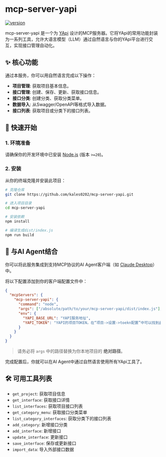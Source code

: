 # mcp-server-yapi

[![version](https://img.shields.io/badge/version-0.0.1-blue.svg)](https://github.com/kales0202/mcp-server-yapi.git)

mcp-server-yapi 是一个为 [YApi](https://github.com/YMFE/yapi) 设计的MCP服务器。它将YApi的常用功能封装为一系列工具，允许大语言模型（LLM）通过自然语言与你的YApi平台进行交互，实现接口管理自动化。

## ✨ 核心功能

通过本服务，你可以用自然语言完成以下操作：

- **项目管理**: 获取项目基本信息。
- **接口管理**: 创建、保存、更新、获取接口信息。
- **接口分类**: 创建分类、获取分类菜单。
- **数据导入**: 从Swagger/OpenAPI等格式导入数据。
- **接口列表**: 获取项目或分类下的接口列表。

## 🚀 快速开始

### 1. 环境准备

请确保你的开发环境中已安装 [Node.js](https://nodejs.org/) (版本 `>=20`)。

### 2. 安装

从你的终端克隆并安装此项目：

```bash
# 克隆仓库
git clone https://github.com/kales0202/mcp-server-yapi.git

# 进入项目目录
cd mcp-server-yapi

# 安装依赖
npm install

# 编译生成dist/index.js
npm run build
```

## 🤖 与AI Agent结合

你可以将此服务集成到支持MCP协议的AI Agent客户端（如 [Claude Desktop](https://github.com/jtsang4/claude-desktop)）中。

将以下配置添加到你的客户端配置文件中：

```json
{
  "mcpServers": {
    "mcp-server-yapi": {
      "command": "node",
      "args": ["/absolute/path/to/your/mcp-server-yapi/dist/index.js"],
      "env": {
        "YAPI_BASE_URL": "YAPI服务地址",
        "YAPI_TOKEN": "YAPI的项目TOKEN，在“项目->设置->toekn配置”中可以找到此token"
      }
    }
  }
}
```
> 请务必将 `args` 中的路径替换为你本地项目的 **绝对路径**。

完成配置后，你就可以在AI Agent中通过自然语言使用所有YApi工具了。

## 🛠️ 可用工具列表

- `get_project`: 获取项目信息
- `get_interface`: 获取接口详情
- `list_interfaces`: 获取项目接口列表
- `get_category_menu`: 获取接口分类菜单
- `list_category_interfaces`: 获取分类下的接口列表
- `add_category`: 新增接口分类
- `add_interface`: 新增接口
- `update_interface`: 更新接口
- `save_interface`: 保存或更新接口
- `import_data`: 导入外部接口数据